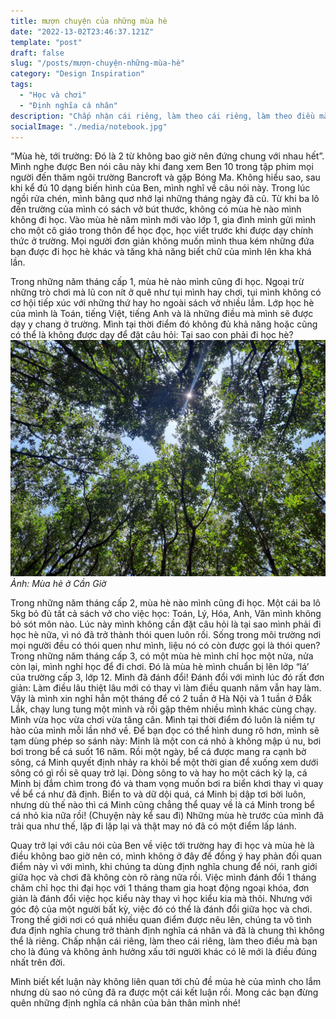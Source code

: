 ```yaml
---
title: mượn chuyện của những mùa hè
date: "2022-13-02T23:46:37.121Z"
template: "post"
draft: false
slug: "/posts/mượn-chuyện-những-mùa-hè"
category: "Design Inspiration"
tags:
  - "Học và chơi"
  - "Định nghĩa cá nhân"
description: "Chấp nhận cái riêng, làm theo cái riêng, làm theo điều mà bạn cho là đúng và không ảnh hưởng xấu tới người khác có lẽ mới là điều đúng nhất trên đời."
socialImage: "./media/notebook.jpg"
---
```

“Mùa hè, tới trường: Đó là 2 từ không bao giờ nên đứng chung với nhau hết”. Mình nghe được Ben nói câu này khi đang xem Ben 10 trong tập phim mọi người đến thăm ngôi trường Bancroft và gặp Bóng Ma. Không hiểu sao, sau khi kể đủ 10 dạng biến hình của Ben, mình nghĩ về câu nói này. Trong lúc ngồi rửa chén, mình bâng quơ nhớ lại những tháng ngày đã cũ. Từ khi ba lô đến trường của mình có sách vở bút thước, không có mùa hè nào mình không đi học. Vào mùa hè năm mình mới vào lớp 1, gia đình mình gửi mình cho một cô giáo trong thôn để học đọc, học viết trước khi được dạy chính thức ở trường. Mọi người đơn giản không muốn mình thua kém những đứa bạn được đi học hè khác và tăng khả năng biết chữ của mình lên kha khá lần.

Trong những năm tháng cấp 1, mùa hè nào mình cũng đi học. Ngoại trừ những trò chơi mà lũ con nít ở quê như tụi mình hay chơi, tụi mình không có cơ hội tiếp xúc với những thứ hay ho ngoài sách vở nhiều lắm. Lớp học hè của mình là Toán, tiếng Việt, tiếng Anh và là những điều mà mình sẽ được dạy y chang ở trường. Mình tại thời điểm đó không đủ khả năng hoặc cũng có thể là không được dạy để đặt câu hỏi: Tại sao con phải đi học hè?
![](./media/Blog1.jpg)
*Ảnh: Mùa hè ở Cần Giờ*

Trong những năm tháng cấp 2, mùa hè nào mình cũng đi học. Một cái ba lô 5kg bỏ đủ tất cả sách vở cho việc học: Toán, Lý, Hóa, Anh, Văn mình không bỏ sót môn nào. Lúc này mình không cần đặt câu hỏi là tại sao mình phải đi học hè nữa, vì nó đã trở thành thói quen luôn rồi. Sống trong môi trường nơi mọi người đều có thói quen như mình, liệu nó có còn được gọi là thói quen?
Trong những năm tháng cấp 3, có một mùa hè mình chỉ học một nửa, nửa còn lại, mình nghỉ học để đi chơi. Đó là mùa hè mình chuẩn bị lên lớp “lá’ của trường cấp 3, lớp 12. Mình đã đánh đổi! Đánh đổi với mình lúc đó rất đơn giản: Làm điều lâu thiệt lâu mới có thay vì làm điều quanh năm vẫn hay làm. Vậy là mình xin nghỉ hẳn một tháng để có 2 tuần ở Hà Nội và 1 tuần ở Đắk Lắk, chạy lung tung một mình và rồi gặp thêm nhiều mình khác cùng chạy. Mình vừa học vừa chơi vừa tăng cân. Mình tại thời điểm đó luôn là niềm tự hào của mình mỗi lần nhớ về. Để bạn đọc có thể hình dung rõ hơn, mình sẽ tạm dùng phép so sánh này: Minh là một con cá nhỏ à không mập ú nu, bơi bơi trong bể cá suốt 16 năm. Rồi một ngày, bể cá được mang ra cạnh bờ sông, cá Minh quyết định nhảy ra khỏi bể một thời gian để xuống xem dưới sông có gì rồi sẽ quay trở lại. Dòng sông to và hay ho một cách kỳ lạ, cá Minh bị đắm chìm trong đó và tham vọng muốn bơi ra biển khơi thay vì quay về bể cá như đã định. Biển to và dữ dội quá, cá Minh bị dập tơi bời luôn, nhưng dù thế nào thì cá Minh cũng chẳng thể quay về là cá Minh trong bể cá nhỏ kia nữa rồi! (Chuyện này kể sau đi)
Những mùa hè trước của mình đã trải qua như thế, lặp đi lặp lại và thật may nó đã có một điểm lấp lánh.

Quay trở lại với câu nói của Ben về việc tới trường hay đi học và mùa hè là điều không bao giờ nên có, mình không ở đây để đồng ý hay phản đối quan điểm này vì với mình, khi chúng ta dùng định nghĩa chung để nói, ranh giới giữa học và chơi đã không còn rõ ràng nữa rồi. Việc mình đánh đổi 1 tháng chăm chỉ học thi đại học với 1 tháng tham gia hoạt động ngoại khóa, đơn giản là đánh đổi việc học kiểu này thay vì học kiểu kia mà thôi. Nhưng với góc độ của một người bất kỳ, việc đó có thể là đánh đổi giữa học và chơi. Trong thế giới nơi có quá nhiều quan điểm được nêu lên, chúng ta vô tình đưa định nghĩa chung trở thành định nghĩa cá nhân và đã là chung thì không thể là riêng. Chấp nhận cái riêng, làm theo cái riêng, làm theo điều mà bạn cho là đúng và không ảnh hưởng xấu tới người khác có lẽ mới là điều đúng nhất trên đời. 

Mình biết kết luận này không liên quan tới chủ đề mùa hè của mình cho lắm nhưng dù sao nó cũng đã ra được một cái kết luận rồi. Mong các bạn đừng quên những định nghĩa cá nhân của bản thân mình nhé!
